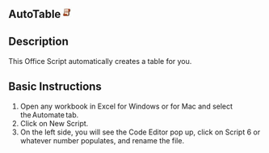 ## AutoTable<img src="Images/OSLogo.jpg" width="23"/>





## Description
This Office Script automatically creates a table for you. 

## Basic Instructions
1. Open any workbook in Excel for Windows or for Mac and select the Automate tab.
2. Click on New Script.
3. On the left side, you will see the Code Editor pop up, click on Script 6 or whatever number populates, and rename the file. 

